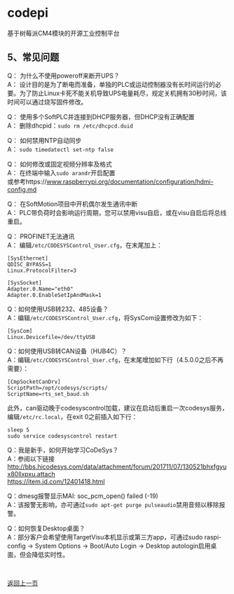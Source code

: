 # codepi  

基于树莓派CM4模块的开源工业控制平台 

## 5、常见问题  

Q： 为什么不使用poweroff来断开UPS？  
A： 设计目的是为了断电而准备，单独的PLC或运动控制器没有长时间运行的必要。为了防止Linux卡死不能关机导致UPS电量耗尽，规定关机拥有30秒时间，该时间可以通过烧写固件修改。  

Q： 使用多个SoftPLC并连接到DHCP服务器，但DHCP没有正确配置  
A： 删除dhcpid：```sudo rm /etc/dhcpcd.duid ``` 

Q： 如何禁用NTP自动同步  
A： ```sudo timedatectl set-ntp false ``` 

Q： 如何修改或固定视频分辨率及格式  
A： 在终端中输入```sudo arandr```开启配置  
 或参考https://www.raspberrypi.org/documentation/configuration/hdmi-config.md  

Q： 在SoftMotion项目中开机偶尔发生通讯中断  
A： PLC带负荷时会影响运行周期，您可以禁用visu自启，或在visu自启后将总线重启。  

Q： PROFINET无法通讯  
A： 编辑```/etc/CODESYSControl_User.cfg```，在末尾加上：
```
[SysEthernet]
QDISC_BYPASS=1
Linux.ProtocolFilter=3

[SysSocket]
Adapter.0.Name="eth0"
Adapter.0.EnableSetIpAndMask=1
```

Q：如何使用USB转232、485设备？  
A：编辑`/etc/CODESYSControl_User.cfg`，将SysCom设置修改为如下：  
```
[SysCom]
Linux.Devicefile=/dev/ttyUSB
```

Q：如何使用USB转CAN设备（HUB4C）？  
A：编辑`/etc/CODESYSControl_User.cfg`，在末尾增加如下行（4.5.0.0之后不再需要）：  
```
[CmpSocketCanDrv]
ScriptPath=/opt/codesys/scripts/
ScriptName=rts_set_baud.sh
```
此外，can驱动晚于codesyscontrol加载，建议在启动后重启一次codesys服务，编辑`/etc/rc.local`，在exit 0之前插入如下行：  
```
sleep 5
sudo service codesyscontrol restart
```

Q：我是新手，如何开始学习CoDeSys？  
A：参阅以下链接  
http://bbs.hicodesys.com/data/attachment/forum/201711/07/130521bhxfgyux80llxpxu.attach  
https://item.jd.com/12401418.html  

Q：dmesg报警显示MAI: soc_pcm_open() failed (-19)  
A：该报警无影响，亦可通过`sudo apt-get purge pulseaudio`禁用音频以移除报警。  

Q：如何恢复Desktop桌面？  
A：部分客户会希望使用TargetVisu本机显示或第三方app，可通过sudo raspi-config -> System Options -> Boot/Auto Login -> Desktop autologin启用桌面，但会降低实时性。  



</br>

[返回上一页](https://github.com/feecat/codepi)

